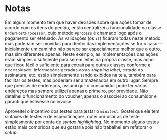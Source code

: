 # Notas

Em algum momento tem que haver decisões sobre que ações tomar de acordo com os itens do pedido, então centralizei a funcionalidade na classe `OrderPostProcessor`, cujo método `#process` é chamado logo após o pagamento ser efetuado.
As validações (os `if`) ficaram todas neste método mas poderiam ser movidas para dentro das implementações se for o caso—inicialmente um caminho não parece ser especialmente melhor que o outro, mas sim diferentes apenas.
Neste exemplo, as implementações das ações eram simples o suficiente para serem feitas na própria classe, mas acho que ficou fácil o suficiente para extrair para outras classes conforme a necessidade.
Informações geradas como _shipping label_, estado da assinatura, etc. estão simplesmente sendo exibidos na tela, também para facilitar os testes, mas poderiam ser armazenados em outro lugar.
Sempre que precisei de endereços, assumi que o consumidor pode ter vários endereços mas sempre utilizei apenas o primeiro, por brevidade.
Não detalhei o funcionamento do voucher, apenas o associei ao consumidor e garanti que estivesse no invoice.

Aproveitei o incentivo dos testes para testar o `minitest`.  Gostei que ele tem sintaxes de testes e de especificações, optei por usar as de teste simplesmente por conta de _syntax highlighting_.
No momento alguns testes estão mais compridos que eu gostaria pois não trabalhei em refatorar o _setup_.
